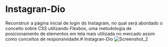 ﻿# Instagran-Dio
 Reconstruir a página inicial de login do Instagram, no qual será abordado o conceito sobre CSS utilizando Flexbox, uma metodologia de posicionamento de elementos em tela mais utilizada no mercado assim como conceitos de responsividade.# Instagran-Dio
![Screenshot_2](https://user-images.githubusercontent.com/85460292/125882842-8c0bf4e3-9dc8-41a0-8c36-0348b4dcee9f.png)

